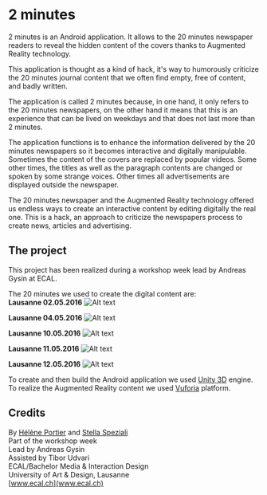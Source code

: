 # 2 minutes
2 minutes is an Android application. It allows to the 20 minutes newspaper readers to reveal the hidden content of the covers thanks to Augmented Reality technology.

This application is thought as a kind of hack, it's way to humorously criticize the 20 minutes journal content that we often find empty, free of content, and badly written.

The application is called 2 minutes because, in one hand, it only refers to the 20 minutes newspapers, on the other hand it means that this is an experience that can be lived on weekdays and that does not last more than 2 minutes.

The application functions is to enhance the information delivered by the 20 minutes newspapers so it becomes interactive and digitally manipulable. Sometimes the content of the covers are replaced by popular videos. Some other times, the titles as well as the paragraph contents are changed or spoken by some strange voices. Other times all advertisements are displayed outside the newspaper.

The 20 minutes newspaper and the Augmented Reality technology offered us endless ways to create an interactive content by editing digitally the real one. This is a hack, an approach to criticize the newspapers process to create news, articles and advertising.

## The project
This project has been realized during a workshop week lead by Andreas Gysin at ECAL.

The 20 minutes we used to create the digital content are:<br>
**Lausanne 02.05.2016**
![Alt text](/Documentation/20_minutes_covers/20min02052016.jpg)

**Lausanne 04.05.2016**
![Alt text](/Documentation/20_minutes_covers/20min04052016.jpg)

**Lausanne 10.05.2016**
![Alt text](/Documentation/20_minutes_covers/20min10052016.jpg)

**Lausanne 11.05.2016**
![Alt text](/Documentation/20_minutes_covers/20min11052016.jpg)

**Lausanne 12.05.2016**
![Alt text](/Documentation/20_minutes_covers/20min12052016.jpg)

To create and then build the Android application we used [Unity 3D](https://unity3d.com) engine. To realize the Augmented Reality content we used [Vuforia](https://vuforia.com/) platform.

## Credits
By [Hélène Portier](http://heleneportier.com/) and [Stella Speziali](https://stellaspeziali.myportfolio.com/)<br>
Part of the workshop week<br>
Lead by Andreas Gysin<br>
Assisted by Tibor Udvari<br>
ECAL/Bachelor Media & Interaction Design<br>
University of Art & Design, Lausanne<br>
[www.ecal.ch](www.ecal.ch)
